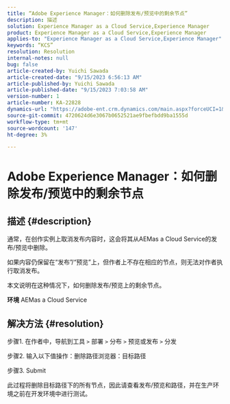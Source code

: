 ```yaml
---
title: “Adobe Experience Manager：如何删除发布/预览中的剩余节点”
description: 描述
solution: Experience Manager as a Cloud Service,Experience Manager
product: Experience Manager as a Cloud Service,Experience Manager
applies-to: "Experience Manager as a Cloud Service,Experience Manager"
keywords: “KCS”
resolution: Resolution
internal-notes: null
bug: false
article-created-by: Yuichi Sawada
article-created-date: "9/15/2023 6:56:13 AM"
article-published-by: Yuichi Sawada
article-published-date: "9/15/2023 7:03:58 AM"
version-number: 1
article-number: KA-22828
dynamics-url: "https://adobe-ent.crm.dynamics.com/main.aspx?forceUCI=1&pagetype=entityrecord&etn=knowledgearticle&id=2234daf2-9453-ee11-be6f-6045bd006239"
source-git-commit: 4720624d6e3067b0652521ae9fbefbdd9ba1555d
workflow-type: tm+mt
source-wordcount: '147'
ht-degree: 3%

---
```


# Adobe Experience Manager：如何删除发布/预览中的剩余节点

## 描述 {#description}


通常，在创作实例上取消发布内容时，这会将其从AEMas a Cloud Service的发布/预览中删除。

如果内容仍保留在“发布”/“预览”上，但作者上不存在相应的节点，则无法对作者执行取消发布。

本文说明在这种情况下，如何删除发布/预览上的剩余节点。

<b>环境</b>
AEMas a Cloud Service


## 解决方法 {#resolution}


步骤1. 在作者中，导航到工具 `>`  部署 `>`  分布 `>`  预览或发布 `>`  分发

步骤2. 输入以下值操作：删除路径浏览器：目标路径

步骤3. Submit

此过程将删除目标路径下的所有节点，因此请查看发布/预览和路径，并在生产环境之前在开发环境中进行测试。
